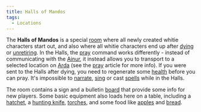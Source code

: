```yaml
---
title: Halls of Mandos
tags:
  - Locations
---
```

The **Halls of Mandos** is a special [room](room "wikilink") where all
newly created whitie characters start out, and also where all whitie
characters end up after [dying](death "wikilink") or
[unretiring](retire "wikilink"). In the Halls, the
[pray](pray "wikilink") command works differently - instead of
communicating with the [Ainur](Ainur "wikilink"), it instead allows you
to transport to a selected location on [Arda](Arda "wikilink") (see the
[pray](pray "wikilink") article for more info). If you were sent to the
Halls after dying, you need to regenerate some
[health](hit_points "wikilink") before you can pray. It's impossible to
[narrate](narrate "wikilink"), [sing](sing "wikilink") or cast
[spells](spell "wikilink") while in the Halls.

The room contains a sign and a bulletin [board](board "wikilink") that
provide some info for new players. Some basic equipment also loads here
on a table, including a [hatchet](hatchet "wikilink"), a [hunting
knife](hunting_knife "wikilink"), [torches](torch "wikilink"), and some
food like [apples](apple "wikilink") and
[bread](loaf_of_bread "wikilink").
